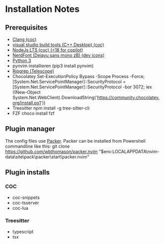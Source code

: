 # Installation Notes
## Prerequisites
- [Clang (coc)](https://github.com/llvm/llvm-project/releases/)
- [visual studio build tools (C++ Desktop) (coc)](https://visualstudio.microsoft.com/de/downloads/)
- [NodeJs LTS (coc) (<18 for copilot)](https://nodejs.org/en/)
- [NerdFont (Dejavu sans mono zB) (dev icons)](https://www.nerdfonts.com/font-downloads)
- [Python 3](https://www.python.org/downloads/)
- pynvim installieren (pip3 install pynvim)
- [Ripgrep (Telescope)](https://github.com/BurntSushi/ripgrep/releases)
- Chocolatey
    Set-ExecutionPolicy Bypass -Scope Process -Force; [System.Net.ServicePointManager]::SecurityProtocol = [System.Net.ServicePointManager]::SecurityProtocol -bor 3072; iex ((New-Object System.Net.WebClient).DownloadString('https://community.chocolatey.org/install.ps1'))
- Treesitter 
    npm install -g tree-sitter-cli
- FZF
    choco install fzf

## Plugin manager
The config files use [Packer](https://github.com/wbthomason/packer.nvim). Packer can be installed from Powershell commandline like this:
    git clone https://github.com/wbthomason/packer.nvim "$env:LOCALAPPDATA\nvim-data\site\pack\packer\start\packer.nvim"

## Plugin installs
### COC
- coc-snippets
- coc-tsserver
- coc-lua

### Treesitter
- typescript
- tsx
